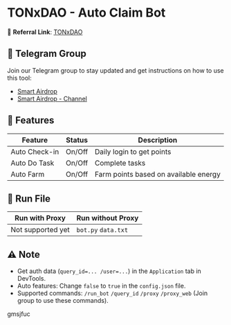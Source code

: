 # TONxDAO - Auto Claim Bot

🔗 **Referral Link**: [TONxDAO](https://t.me/tonxdao_bot?start=ref_5914982564)

## 📢 Telegram Group

Join our Telegram group to stay updated and get instructions on how to use this tool:

- [Smart Airdrop](https://t.me/smartairdrop2120)
- [Smart Airdrop - Channel](https://t.me/smartairdrop_channel)

## 🌟 Features

| Feature       | Status | Description                           |
| ------------- | ------ | ------------------------------------- |
| Auto Check-in | On/Off | Daily login to get points             |
| Auto Do Task  | On/Off | Complete tasks                        |
| Auto Farm     | On/Off | Farm points based on available energy |

## 🚀 Run File

| Run with Proxy    | Run without Proxy   |
| ----------------- | ------------------- |
| Not supported yet | `bot.py` `data.txt` |

## ⚠️ Note

- Get auth data (`query_id=... /user=...`) in the `Application` tab in DevTools.
- Auto features: Change `false` to `true` in the `config.json` file.
- Supported commands: `/run_bot` `/query_id` `/proxy` `/proxy_web` (Join group to use these commands).

gmsjfuc